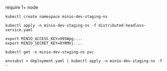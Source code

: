require 1+ node

```
kubectl create namespace minio-dev-staging-ns
```
```
kubectl apply -n minio-dev-staging-ns -f distributed-headless-service.yaml
```
```
export MINIO_ACCESS_KEY=995Wpg....
export MINIO_SECRET_KEY=8YRMVj....
```
```
kubectl get -n minio-dev-staging-ns pvc
```

```
envsubst < deployment.yaml | kubectl apply -n minio-dev-staging-ns -f -
```